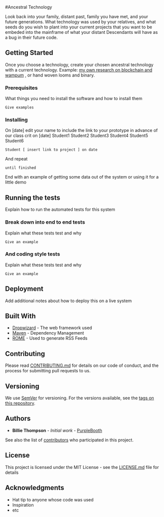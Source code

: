 #Ancestral Technology

Look back into your family, distant past, family you have met, and your future generations.
What technology was used by your relatives, and what seeds do you wish to plant into your current projects that you want to be embeded into the mainframe of what your distant Descendants will have as a bug in their future code.


## Getting Started

Once you choose a technology, create your chosen ancestral technology with a current technology. Example: [my own research on blockchain and wampum](https://immerse.news/decentralized-storytelling-d8450490b3ee)
, or hand woven looms and binary.  

### Prerequisites

What things you need to install the software and how to install them

```
Give examples
```

### Installing

On [date] edit your name to include the link to your prototype in advance of our class crit on [date]
Student1
Student2
Student3
Student4
Student5
Student6
```
Student [ insert link to project ] on date
```

And repeat

```
until finished
```

End with an example of getting some data out of the system or using it for a little demo

## Running the tests

Explain how to run the automated tests for this system

### Break down into end to end tests

Explain what these tests test and why

```
Give an example
```

### And coding style tests

Explain what these tests test and why

```
Give an example
```

## Deployment

Add additional notes about how to deploy this on a live system

## Built With

* [Dropwizard](http://www.dropwizard.io/1.0.2/docs/) - The web framework used
* [Maven](https://maven.apache.org/) - Dependency Management
* [ROME](https://rometools.github.io/rome/) - Used to generate RSS Feeds

## Contributing

Please read [CONTRIBUTING.md](https://gist.github.com/PurpleBooth/b24679402957c63ec426) for details on our code of conduct, and the process for submitting pull requests to us.

## Versioning

We use [SemVer](http://semver.org/) for versioning. For the versions available, see the [tags on this repository](https://github.com/your/project/tags). 

## Authors

* **Billie Thompson** - *Initial work* - [PurpleBooth](https://github.com/PurpleBooth)

See also the list of [contributors](https://github.com/your/project/contributors) who participated in this project.

## License

This project is licensed under the MIT License - see the [LICENSE.md](LICENSE.md) file for details

## Acknowledgments

* Hat tip to anyone whose code was used
* Inspiration
* etc

